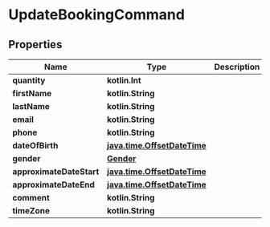 
# UpdateBookingCommand

## Properties
Name | Type | Description | Notes
------------ | ------------- | ------------- | -------------
**quantity** | **kotlin.Int** |  |  [optional]
**firstName** | **kotlin.String** |  |  [optional]
**lastName** | **kotlin.String** |  |  [optional]
**email** | **kotlin.String** |  |  [optional]
**phone** | **kotlin.String** |  |  [optional]
**dateOfBirth** | [**java.time.OffsetDateTime**](java.time.OffsetDateTime.md) |  |  [optional]
**gender** | [**Gender**](Gender.md) |  |  [optional]
**approximateDateStart** | [**java.time.OffsetDateTime**](java.time.OffsetDateTime.md) |  |  [optional]
**approximateDateEnd** | [**java.time.OffsetDateTime**](java.time.OffsetDateTime.md) |  |  [optional]
**comment** | **kotlin.String** |  |  [optional]
**timeZone** | **kotlin.String** |  |  [optional]



